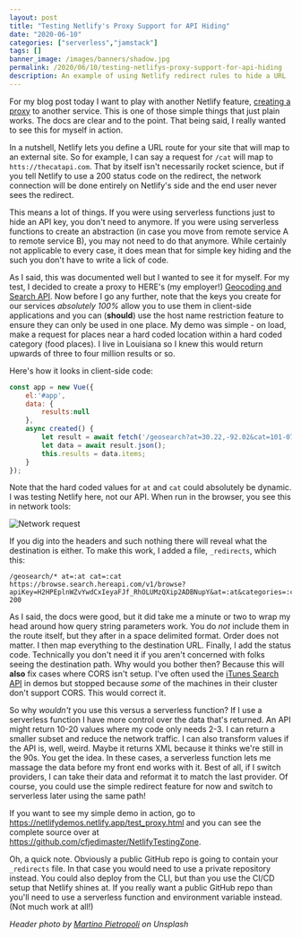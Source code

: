 ```yaml
---
layout: post
title: "Testing Netlify's Proxy Support for API Hiding"
date: "2020-06-10"
categories: ["serverless","jamstack"]
tags: []
banner_image: /images/banners/shadow.jpg
permalink: /2020/06/10/testing-netlifys-proxy-support-for-api-hiding
description: An example of using Netlify redirect rules to hide a URL
---
```


For my blog post today I want to play with another Netlify feature, [creating a proxy](https://docs.netlify.com/routing/redirects/rewrites-proxies/#proxy-to-another-service) to another service. This is one of those simple things that just plain works. The docs are clear and to the point. That being said, I really wanted to see this for myself in action. 

In a nutshell, Netlify lets you define a URL route for your site that will map to an external site. So for example, I can say a request for `/cat` will map to `htts://thecatapi.com`. That by itself isn't necessarily rocket science, but if you tell Netlify to use a 200 status code on the redirect, the network connection will be done entirely on Netlify's side and the end user never sees the redirect. 

This means a lot of things. If you were using serverless functions just to hide an API key, you don't need to anymore. If you were using serverless functions to create an abstraction (in case you move from remote service A to remote service B), you may not need to do that anymore. While certainly not applicable to every case, it does mean that for simple key hiding and the such you don't have to write a lick of code. 

As I said, this was documented well but I wanted to see it for myself. For my test, I decided to create a proxy to HERE's (my employer!) [Geocoding and Search API](https://developer.here.com/products/geocoding-and-search). Now before I go any further, note that the keys you create for our services *absolutely 100%* allow you to use them in client-side applications and you can (**should**) use the host name restriction feature to ensure they can only be used in one place. My demo was simple - on load, make a request for places near a hard coded location within a hard coded category (food places). I live in Louisiana so I knew this would return upwards of three to four million results or so. 

Here's how it looks in client-side code:

```js
const app = new Vue({
	el:'#app',
	data: {
		results:null
	},
	async created() {
		let result = await fetch('/geosearch?at=30.22,-92.02&cat=101-070');
		let data = await result.json();
		this.results = data.items;
	}
});
```

Note that the hard coded values for `at` and `cat` could absolutely be dynamic. I was testing Netlify here, not our API. When run in the browser, you see this in network tools:

<p>
<img data-src="https://static.raymondcamden.com/images/2020/06/nr1.png" alt="Network request" class="lazyload imgborder imgcenter">
</p>

If you dig into the headers and such nothing there will reveal what the destination is either. To make this work, I added a file, `_redirects`, which this:

```
/geosearch/* at=:at cat=:cat https://browse.search.hereapi.com/v1/browse?apiKey=H2HPEplnWZvYwdCxIeyaFJf_RhOLUMzQXip2ADBNupY&at=:at&categories=:cat 200
```

As I said, the docs were good, but it did take me a minute or two to wrap my head around how query string parameters work. You do *not* include them in the route itself, but they after in a space delimited format. Order does not matter. I then map everything to the destination URL. Finally, I add the status code. Technically you don't need it if you aren't concerned with folks seeing the destination path. Why would you bother then? Because this will **also** fix cases where CORS isn't setup. I've often used the [iTunes Search API](https://affiliate.itunes.apple.com/resources/documentation/itunes-store-web-service-search-api/) in demos but stopped because *some* of the machines in their cluster don't support CORS. This would correct it.

So why *wouldn't* you use this versus a serverless function? If I use a serverless function I have more control over the data that's returned. An API might return 10-20 values where my code only needs 2-3. I can return a smaller subset and reduce the network traffic. I can also transform values if the API is, well, weird. Maybe it returns XML because it thinks we're still in the 90s. You get the idea. In these cases, a serverless function lets me massage the data before my front end works with it. Best of all, if I switch providers, I can take their data and reformat it to match the last provider. Of course, you could use the simple redirect feature for now and switch to serverless later using the same path!

If you want to see my simple demo in action, go to <https://netlifydemos.netlify.app/test_proxy.html> and you can see the complete source over at <https://github.com/cfjedimaster/NetlifyTestingZone>.

Oh, a quick note. Obviously a public GitHub repo is going to contain your `_redirects` file. In that case you would need to use a private repository instead. You could also deploy from the CLI, but than you use the CI/CD setup that Netlify shines at. If you really want a public GitHub repo than you'll need to use a serverless function and environment variable instead. (Not much work at all!)

<i>Header photo by <a href="https://unsplash.com/@martino_pietropoli?utm_source=unsplash&utm_medium=referral&utm_content=creditCopyText">Martino Pietropoli</a> on Unsplash</i>